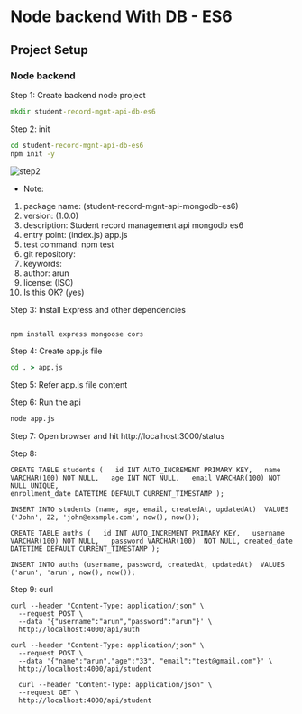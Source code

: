 # Node backend With DB - ES6

## Project Setup

### Node backend

Step 1: Create backend node project
````cmd
mkdir student-record-mgnt-api-db-es6
````

Step 2: init
````cmd
cd student-record-mgnt-api-db-es6
npm init -y

````
![step2](./docs/images/bk_project_step1.jpg)

*   Note:
1. package name: (student-record-mgnt-api-mongodb-es6)
2. version: (1.0.0)
3. description: Student record management api mongodb es6
4. entry point: (index.js) app.js
5. test command: npm test
6. git repository: 
7. keywords:
8. author: arun
9. license: (ISC)
10. Is this OK? (yes) 

Step 3: Install Express and other dependencies
````cmd

npm install express mongoose cors

````

Step 4: Create app.js file
````cmd
cd . > app.js
````

Step 5: Refer app.js file content  


Step 6: Run the api

````cmd
node app.js
````

Step 7: Open browser and hit http://localhost:3000/status 

Step 8: 
````
CREATE TABLE students (   id INT AUTO_INCREMENT PRIMARY KEY,   name VARCHAR(100) NOT NULL,   age INT NOT NULL,   email VARCHAR(100) NOT NULL UNIQUE,
enrollment_date DATETIME DEFAULT CURRENT_TIMESTAMP );

INSERT INTO students (name, age, email, createdAt, updatedAt)  VALUES ('John', 22, 'john@example.com', now(), now());

CREATE TABLE auths (   id INT AUTO_INCREMENT PRIMARY KEY,   username VARCHAR(100) NOT NULL,   password VARCHAR(100)  NOT NULL, created_date DATETIME DEFAULT CURRENT_TIMESTAMP );

INSERT INTO auths (username, password, createdAt, updatedAt)  VALUES ('arun', 'arun', now(), now());

````
Step 9: curl

````
curl --header "Content-Type: application/json" \
  --request POST \
  --data '{"username":"arun","password":"arun"}' \
  http://localhost:4000/api/auth

curl --header "Content-Type: application/json" \
  --request POST \
  --data '{"name":"arun","age":"33", "email":"test@gmail.com"}' \
  http://localhost:4000/api/student

  curl --header "Content-Type: application/json" \
  --request GET \
  http://localhost:4000/api/student


````    